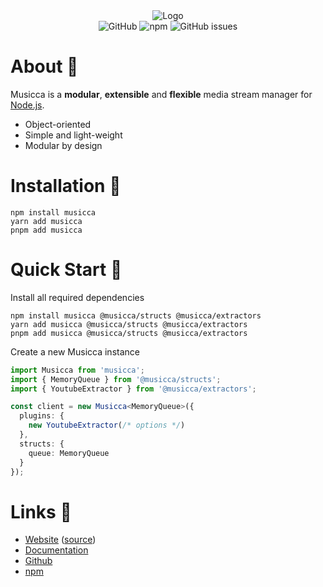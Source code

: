 <div align="center">
  <img src="https://user-images.githubusercontent.com/34704796/147868696-bf61c114-7b94-41fe-8421-fc9b39c094ba.png" alt="Logo">

  <div>
    <img alt="GitHub" src="https://img.shields.io/github/license/musiccajs/musicca">
    <img alt="npm" src="https://img.shields.io/npm/dt/musicca">
    <img alt="GitHub issues" src="https://img.shields.io/github/issues/musiccajs/musicca">
  </div>
</div>

# About 📛

Musicca is a **modular**, **extensible** and **flexible** media stream manager for [Node.js](https://nodejs.org/).

- Object-oriented
- Simple and light-weight
- Modular by design

# Installation 💾

```sh-session
npm install musicca
yarn add musicca
pnpm add musicca
```

# Quick Start 🌠

Install all required dependencies

```sh-session
npm install musicca @musicca/structs @musicca/extractors
yarn add musicca @musicca/structs @musicca/extractors
pnpm add musicca @musicca/structs @musicca/extractors
```

Create a new Musicca instance

```ts
import Musicca from 'musicca';
import { MemoryQueue } from '@musicca/structs';
import { YoutubeExtractor } from '@musicca/extractors';

const client = new Musicca<MemoryQueue>({
  plugins: {
    new YoutubeExtractor(/* options */)
  },
  structs: {
    queue: MemoryQueue
  }
});
```

# Links 🔗

- [Website](https://musicca.edqe.me) ([source](https://github.com/musiccajs/website))
- [Documentation](https://musicca.edqe.me/docs)
- [Github](https://github.com/musiccajs/musicca)
- [npm](https://www.npmjs.com/package/musicca)
